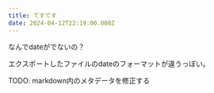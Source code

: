 ```yaml
---
title: てすてす
date: 2024-04-12T22:19:00.000Z
---
```

なんでdateがでないの？

エクスポートしたファイルのdateのフォーマットが違うっぽい。

TODO: markdown内のメタデータを修正する
